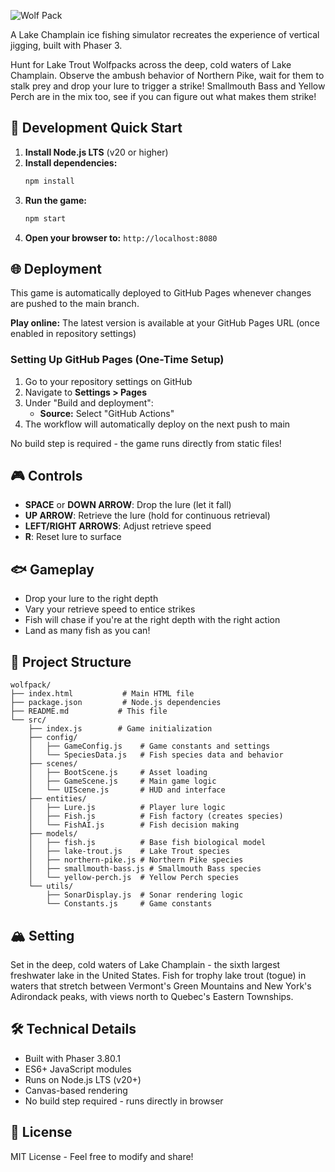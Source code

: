 ![Wolf Pack ](https://github.com/dirtybirdnj/wolfpack/blob/main/samples/screenshots/pr7-snes-wolfpack-artwork.jpg?raw=true)

A Lake Champlain ice fishing simulator recreates the experience of vertical jigging, built with Phaser 3. 

Hunt for Lake Trout Wolfpacks across the deep, cold waters of Lake Champlain.
Observe the ambush behavior of Northern Pike, wait for them to stalk prey and drop your lure to trigger a strike!
Smallmouth Bass and Yellow Perch are in the mix too, see if you can figure out what makes them strike!

## 🚀 Development Quick Start

1. **Install Node.js LTS** (v20 or higher)
2. **Install dependencies:**
   ```bash
   npm install
   ```
3. **Run the game:**
   ```bash
   npm start
   ```
4. **Open your browser to:** `http://localhost:8080`

## 🌐 Deployment

This game is automatically deployed to GitHub Pages whenever changes are pushed to the main branch.

**Play online:** The latest version is available at your GitHub Pages URL (once enabled in repository settings)

### Setting Up GitHub Pages (One-Time Setup)

1. Go to your repository settings on GitHub
2. Navigate to **Settings > Pages**
3. Under "Build and deployment":
   - **Source:** Select "GitHub Actions"
4. The workflow will automatically deploy on the next push to main

No build step is required - the game runs directly from static files!

## 🎮 Controls

- **SPACE** or **DOWN ARROW**: Drop the lure (let it fall)
- **UP ARROW**: Retrieve the lure (hold for continuous retrieval)
- **LEFT/RIGHT ARROWS**: Adjust retrieve speed
- **R**: Reset lure to surface

## 🐟 Gameplay

- Drop your lure to the right depth
- Vary your retrieve speed to entice strikes
- Fish will chase if you're at the right depth with the right action
- Land as many fish as you can!

## 📁 Project Structure

```
wolfpack/
├── index.html           # Main HTML file
├── package.json         # Node.js dependencies
├── README.md           # This file
└── src/
    ├── index.js        # Game initialization
    ├── config/
    │   ├── GameConfig.js    # Game constants and settings
    │   └── SpeciesData.js   # Fish species data and behavior
    ├── scenes/
    │   ├── BootScene.js     # Asset loading
    │   ├── GameScene.js     # Main game logic
    │   └── UIScene.js       # HUD and interface
    ├── entities/
    │   ├── Lure.js          # Player lure logic
    │   ├── Fish.js          # Fish factory (creates species)
    │   └── FishAI.js        # Fish decision making
    ├── models/
    │   ├── fish.js          # Base fish biological model
    │   ├── lake-trout.js    # Lake Trout species
    │   ├── northern-pike.js # Northern Pike species
    │   ├── smallmouth-bass.js # Smallmouth Bass species
    │   └── yellow-perch.js  # Yellow Perch species
    └── utils/
        ├── SonarDisplay.js  # Sonar rendering logic
        └── Constants.js     # Game constants
```

## 🏔️ Setting

Set in the deep, cold waters of Lake Champlain - the sixth largest freshwater lake in the United States. Fish for trophy lake trout (togue) in waters that stretch between Vermont's Green Mountains and New York's Adirondack peaks, with views north to Quebec's Eastern Townships.

## 🛠️ Technical Details

- Built with Phaser 3.80.1
- ES6+ JavaScript modules
- Runs on Node.js LTS (v20+)
- Canvas-based rendering
- No build step required - runs directly in browser

## 📝 License

MIT License - Feel free to modify and share!
